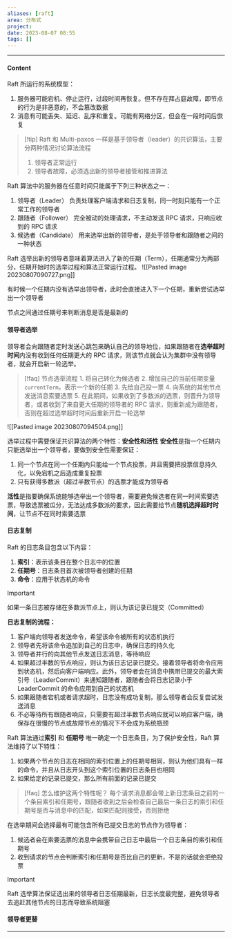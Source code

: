 ```yaml
---
aliases: [raft]
area: 分布式
project: 
date: 2023-08-07 08:55
tags: []
---
```

---
#### Content
Raft 所运行的系统模型：
1. 服务器可能宕机、停止运行，过段时间再恢复。但不存在拜占庭故障，即节点的行为是非恶意的，不会篡改数据
2. 消息有可能丢失、延迟、乱序和重复。可能有网络分区，但会在一段时间后恢复

> [!tip] Raft 和 Multi-paxos 一样是基于领导者（leader）的共识算法，主要分两种情况讨论算法流程
> 1. 领导者正常运行
> 2. 领导者故障，必须选出新的领导者接管和推进算法

Raft 算法中的服务器在任意时间只能属于下列三种状态之一：
1. 领导者（Leader）
    负责处理客户端请求和日志复制，同一时刻只能有一个正常工作的领导者
1. 跟随者（Follower）
    完全被动的处理请求，不主动发送 RPC 请求，只响应收到的 RPC 请求
1. 候选者（Candidate）
    用来选举出新的领导者，是处于领导者和跟随者之间的一种状态

Raft 选举出新的领导者意味着算法进入了新的任期（Term），任期通常分为两部分，任期开始时的选举过程和算法正常运行过程。
![[Pasted image 20230807090727.png]]

有时候一个任期内没有选举出领导者，此时会直接进入下一个任期，重新尝试选举出一个领导者

节点之间通过任期号来判断消息是否是最新的

#### 领导者选举
领导者会向跟随者定时发送心跳包来确认自己的领导地位，如果跟随者在**选举超时时间**内没有收到任何任期更大的 RPC 请求，则该节点就会认为集群中没有领导者，就会开启新一轮选举。

> [!faq] 节点选举流程
>     1. 将自己转化为候选者
>     2. 增加自己的当前任期变量 `currentTerm`，表示一个新的任期
>     3. 先给自己投一票
>     4. 向系统的其他节点发送消息索要选票
>     5. 在此期间，如果收到了多数派的选票，则晋升为领导者，或者收到了来自更大任期的领导者的 RPC 请求，则重新成为跟随者，否则在超过选举超时时间后重新开启一轮选举

![[Pasted image 20230807094504.png]]

选举过程中需要保证共识算法的两个特性：**安全性和活性**
**安全性**是指一个任期内只能选举出一个领导者，要做到安全性需要保证：
1. 同一个节点在同一个任期内只能给一个节点投票，并且需要把投票信息持久化，以免宕机之后造成重复投票
2. 只有获得多数派（超过半数节点）的选票才能成为领导者

**活性**是指要确保系统能够选举出一个领导者，需要避免候选者在同一时间索要选票，导致选票被瓜分，无法达成多数派的要求，因此需要给节点**随机选择超时时间**，让节点不在同时索要选票

#### 日志复制
Raft 的日志条目包含以下内容：
1. **索引**：表示该条目在整个日志中的位置
2. **任期号**：日志条目首次被领导者创建的任期
3. **命令**：应用于状态机的命令

> [!important] 
> 如果一条日志被存储在多数派节点上，则认为该记录已提交（Committed）

**日志复制的流程：**
1. 客户端向领导者发送命令，希望该命令被所有的状态机执行
2. 领导者先将该命令追加到自己的日志中，确保日志的持久化
3. 领导者并行的向其他节点发送日志消息，等待响应
4. 如果超过半数的节点响应，则认为该日志记录已提交。接着领导者将命令应用到状态机，然后向客户端响应。此外，领导者会在消息中携带已提交的最大索引号（LeaderCommit）来通知跟随者，跟随者会将日志记录小于 LeaderCommit 的命令应用到自己的状态机
5. 如果跟随者宕机或者请求超时，日志没有成功复制，那么领导者会反复尝试发送消息
6. 不必等待所有跟随者响应，只需要有超过半数节点响应就可以响应客户端，确保存在很慢的节点或故障节点的情况下不会成为系统瓶颈

Raft 算法通过**索引** 和 **任期号** 唯一确定一个日志条目，为了保护安全性，Raft 算法维持了以下特性：
1. 如果两个节点的日志在相同的索引位置上的任期号相同，则认为他们具有一样的命令，并且从日志开头到这个索引位置的日志条目也相同
2. 如果给定的记录已提交，那么所有前面的记录已提交

> [!faq] 怎么维护这两个特性呢？
> 每个请求消息都会带上新日志条目之前的一个条目索引和任期号，跟随者收到之后会检查自己最后一条日志的索引和任期号是否与消息中的匹配，如果匹配则接受，否则拒绝

在选举期间会选择最有可能包含所有已提交日志的节点作为领导者：
1. 候选者会在索要选票的消息中会携带自己日志中最后一个日志条目的索引和任期号
2. 收到请求的节点会判断索引和任期号是否比自己的更新，不是的话就会拒绝投票

> [!important] 
> Raft 选举算法保证选出来的领导者日志任期最新，日志长度最完整，避免领导者去追赶其他节点的日志而导致系统阻塞

#### 领导者更替






---
